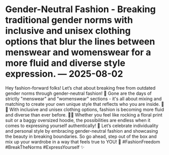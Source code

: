 # Gender-Neutral Fashion - Breaking traditional gender norms with inclusive and unisex clothing options that blur the lines between menswear and womenswear for a more fluid and diverse style expression. — 2025-08-02

Hey fashion-forward folks! Let’s chat about breaking free from outdated gender norms through gender-neutral fashion! 🌟 Gone are the days of strictly "menswear" and "womenswear" sections - it's all about mixing and matching to create your own unique style that reflects who you are inside. 💃🕺 With inclusive and unisex clothing options, fashion is becoming more fluid and diverse than ever before. 👚👖 Whether you feel like rocking a floral print suit or a baggy oversized hoodie, the possibilities are endless when it comes to expressing yourself authentically! 🌈 Let’s celebrate individuality and personal style by embracing gender-neutral fashion and showcasing the beauty in breaking boundaries. So go ahead, step out of the box and mix up your wardrobe in a way that feels true to YOU! 💫 #FashionFreedom #BreakTheNorms #ExpressYourself ✨
